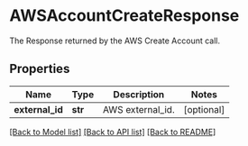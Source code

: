 # AWSAccountCreateResponse

The Response returned by the AWS Create Account call.

## Properties
Name | Type | Description | Notes
------------ | ------------- | ------------- | -------------
**external_id** | **str** | AWS external_id. | [optional] 

[[Back to Model list]](README.md#documentation-for-models) [[Back to API list]](README.md#documentation-for-api-endpoints) [[Back to README]](README.md)


